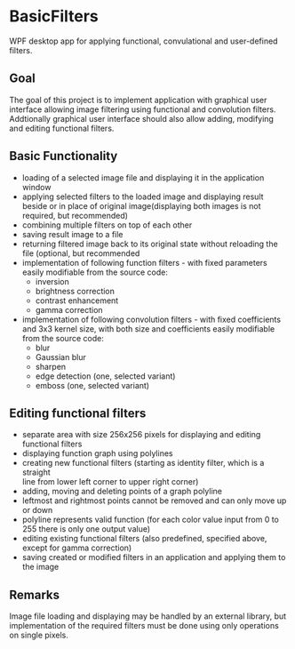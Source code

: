 # BasicFilters #
 WPF desktop app for applying functional, convulational and user-defined filters.
 
## Goal ## 
The goal of this project is to implement application with graphical user interface
allowing image filtering using functional and convolution filters.
Addtionally graphical user interface should also allow adding, modifying and editing functional filters.

## Basic Functionality ##
<ul>
 <li>loading of a selected image file and displaying it in the application window</li>
 <li>applying selected filters to the loaded image and displaying result beside or in place of original image(displaying both images is not required, but 
recommended)</li>
 <li>combining multiple filters on top of each other</li>
 <li>saving result image to a file</li>
 <li>returning filtered image back to its original state without reloading the
file (optional, but recommended</li>
 <li>implementation of following function filters - with fixed parameters easily
modifiable from the source code:
 <ul>
   <li>inversion</li>
  <li>brightness correction</li>
  <li>contrast enhancement</li>
  <li>gamma correction</li>
 </ul>
 </li>
 <li>implementation of following convolution filters - with fixed coefficients and
3x3 kernel size, with both size and coefficients easily modifiable from the
source code:
  <ul>
     <li> blur</li>
     <li>Gaussian blur</li>
     <li>sharpen</li>
     <li>edge detection (one, selected variant)</li>
     <li>emboss (one, selected variant)</li>
 </ul>
 </li>
</ul>

## Editing functional filters ##
<ul>
 <li>separate area with size 256x256 pixels for displaying and editing functional 
 filters</li>
 <li>displaying function graph using polylines</li>
 <li>creating new functional filters (starting as identity filter, which is a straight <br/>
 line from lower left corner to upper right corner)</li>
 <li>adding, moving and deleting points of a graph polyline </li>
 <li>leftmost and rightmost points cannot be removed and can only move up
 or down</li>
 <li>polyline represents valid function (for each color value input from 0 to 255 
 there is only one output value)</li>
 <li>editing existing functional filters (also predefined, specified above, except
 for gamma correction)</li>
 <li>saving created or modified filters in an application and applying them to
 the image</li>
</ul>

## Remarks
Image file loading and displaying may be handled by an external library, but
implementation of the required filters must be done using only operations on
single pixels.


